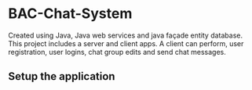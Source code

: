 # BAC-Chat-System
Created using Java, Java web services and java façade entity database. This project includes a server and client apps. A client can perform, user registration, user logins, chat group edits and send chat messages. 

## Setup the application
